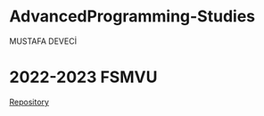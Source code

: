 # AdvancedProgramming-Studies
MUSTAFA DEVECİ 
# 2022-2023 FSMVU

[Repository](https://github.com/Mustafa-Deveci/AdvancedProgramming-Studies.git)
